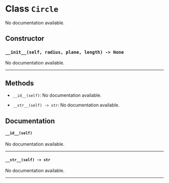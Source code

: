 # Class `Circle`
No documentation available.

## Constructor

### `__init__(self, radius, plane, length) -> None`
No documentation available.

---


## Methods

- `__id__(self)`: No documentation available.

- `__str__(self) -> str`: No documentation available.


## Documentation

#### `__id__(self)`

No documentation available.

---

#### `__str__(self) -> str`

No documentation available.

---

